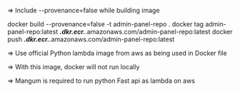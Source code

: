=> Include --provenance=false while building image

docker build --provenance=false -t admin-panel-repo . 
docker tag admin-panel-repo:latest ***.dkr.ecr.***.amazonaws.com/admin-panel-repo:latest 
docker push ***.dkr.ecr.***.amazonaws.com/admin-panel-repo:latest

=> Use official Python lambda image from aws as being used in Docker file

=> With this image, docker will not run locally

=> Mangum is required to run python Fast api as lambda on aws
